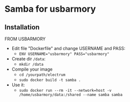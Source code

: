 Samba for usbarmory
====================

## Installation

FROM USBARMORY
- Edit file "Dockerfile" and change USERNAME and PASS:
  - `ENV USERNAME="usbarmory" PASS="usbarmory"`
- Create dir `/data`:
  - `mkdir /data`
- Compile your image
  - `cd /yourpath/electrum`
  - `sudo docker build -t samba .`
- Use it:
  - `sudo docker run --rm -it --network=host -v /home/usbarmory/data:/shared --name samba samba`
